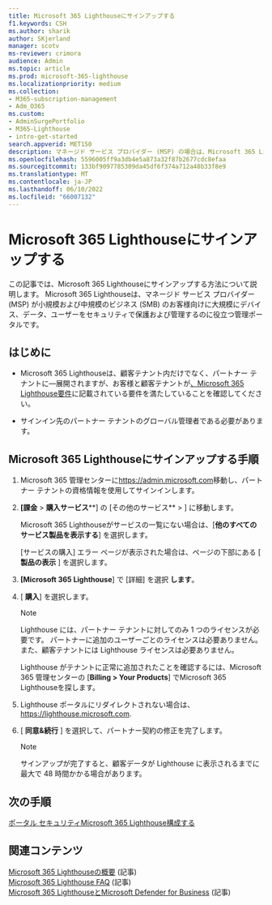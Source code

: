 ```yaml
---
title: Microsoft 365 Lighthouseにサインアップする
f1.keywords: CSH
ms.author: sharik
author: SKjerland
manager: scotv
ms-reviewer: crimora
audience: Admin
ms.topic: article
ms.prod: microsoft-365-lighthouse
ms.localizationpriority: medium
ms.collection:
- M365-subscription-management
- Adm_O365
ms.custom:
- AdminSurgePortfolio
- M365-Lighthouse
- intro-get-started
search.appverid: MET150
description: マネージド サービス プロバイダー (MSP) の場合は、Microsoft 365 Lighthouseにサインアップする方法について説明します。
ms.openlocfilehash: 5596005ff9a3db4e5a873a32f87b2677cdc8efaa
ms.sourcegitcommit: 133bf9097785309da45df6f374a712a48b33f8e9
ms.translationtype: MT
ms.contentlocale: ja-JP
ms.lasthandoff: 06/10/2022
ms.locfileid: "66007132"
---
```

# <a name="sign-up-for-microsoft-365-lighthouse"></a>Microsoft 365 Lighthouseにサインアップする

この記事では、Microsoft 365 Lighthouseにサインアップする方法について説明します。 Microsoft 365 Lighthouseは、マネージド サービス プロバイダー (MSP) が小規模および中規模のビジネス (SMB) のお客様向けに大規模にデバイス、データ、ユーザーをセキュリティで保護および管理するのに役立つ管理ポータルです。 

## <a name="before-you-begin"></a>はじめに

- Microsoft 365 Lighthouseは、顧客テナント内だけでなく、パートナー テナントに&mdash;展開されますが、お客様と顧客テナントが[、Microsoft 365 Lighthouse要件](m365-lighthouse-requirements.md)に記載されている要件を満たしていることを確認してください。

- サインイン先のパートナー テナントのグローバル管理者である必要があります。

## <a name="steps-to-sign-up-for-microsoft-365-lighthouse"></a>Microsoft 365 Lighthouseにサインアップする手順

1. Microsoft 365 管理センターに<a href="https://go.microsoft.com/fwlink/p/?linkid=2024339" target="_blank">https://admin.microsoft.com</a>移動し、パートナー テナントの資格情報を使用してサインインします。 

1. **[課金** > **購入サービス****] の [その他のサービス** > ] に移動します。

    Microsoft 365 Lighthouseがサービスの一覧にない場合は、[**他のすべてのサービス製品を表示する**] を選択します。

    [サービスの購入] エラー ページが表示された場合は、ページの下部にある [ **製品の表示** ] を選択します。

1. **[Microsoft 365 Lighthouse**] で [詳細] を選択 **します**。 

1. [ **購入**] を選択します。

    > [!NOTE]
    > Lighthouse には、パートナー テナントに対してのみ 1 つのライセンスが必要です。 パートナーに追加のユーザーごとのライセンスは必要ありません。また、顧客テナントには Lighthouse ライセンスは必要ありません。 

    Lighthouse がテナントに正常に追加されたことを確認するには、Microsoft 365 管理センターの [**Billing > Your Products**] でMicrosoft 365 Lighthouseを探します。

1. Lighthouse ポータルにリダイレクトされない場合は、 <a href="https://go.microsoft.com/fwlink/p/?linkid=2168110" target="_blank">https://lighthouse.microsoft.com</a>.

1. [ **同意&続行** ] を選択して、パートナー契約の修正を完了します。

    > [!NOTE]
    > サインアップが完了すると、顧客データが Lighthouse に表示されるまでに最大で 48 時間かかる場合があります。

## <a name="next-steps"></a>次の手順

[ポータル セキュリティMicrosoft 365 Lighthouse構成する](m365-lighthouse-configure-portal-security.md) 

## <a name="related-content"></a>関連コンテンツ

[Microsoft 365 Lighthouseの概要](m365-lighthouse-overview.md) (記事)   
[Microsoft 365 Lighthouse FAQ](m365-lighthouse-faq.yml) (記事)   
[Microsoft 365 LighthouseとMicrosoft Defender for Business](../security/defender-business/mdb-lighthouse-integration.md) (記事)
